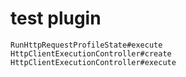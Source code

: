 # test plugin

```
RunHttpRequestProfileState#execute
HttpClientExecutionController#create
HttpClientExecutionController#execute
```